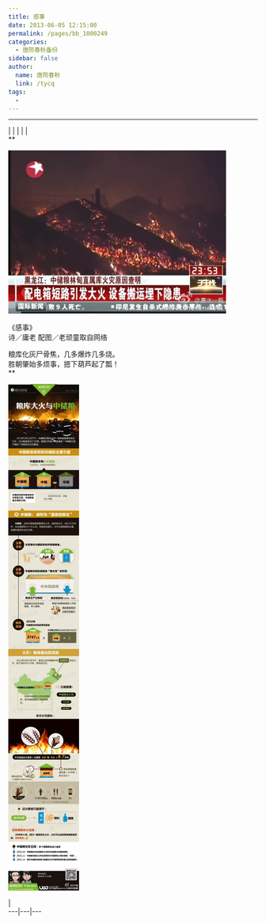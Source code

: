 ```yaml
---
title: 感事
date: 2013-06-05 12:15:00
permalink: /pages/bb_1000249
categories: 
  - 唐院春秋备份
sidebar: false
author: 
  name: 唐院春秋
  link: /tycq
tags: 
  - 
---
```


* * *

  
|  |  |  |  |  
**

![](/pic/img0.ph.126.net_VCYQM5VEBmJ9srpAeGXl1Q==_878764877390798457.jpg)

  
《感事》  
诗／庸老 配图／老顽童取自网络  
  
粮库化灰尸骨焦，几多爆炸几多烧。  
胜朝肇始多烦事，摁下葫芦起了瓢！  
**  

![](/pic/img1.ph.126.net_CiqT1KOTUDOUtZJrBOIqnQ==_6597908694030023338.jpg)

  
  
  
|  
---|---|---